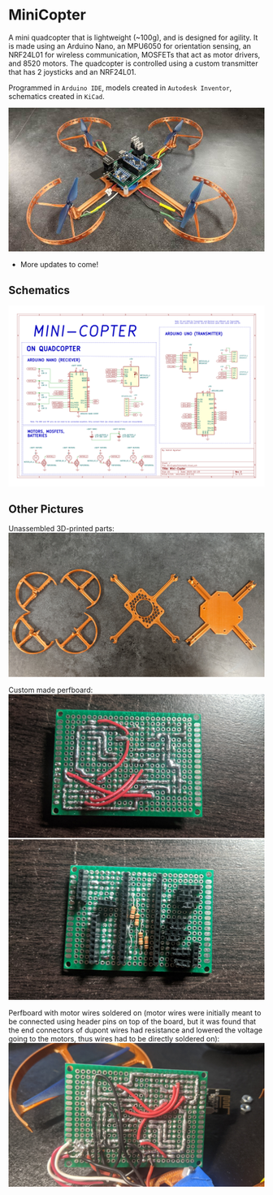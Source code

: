 # MiniCopter
A mini quadcopter that is lightweight (~100g), and is designed for agility. It is made using an Arduino Nano, an MPU6050 for orientation sensing, an NRF24L01 for wireless communication, MOSFETs that act as motor drivers, and 8520 motors. The quadcopter is controlled using a custom transmitter that has 2 joysticks and an NRF24L01.

Programmed in `Arduino IDE`, models created in `Autodesk Inventor`, schematics created in `KiCad`.

![CopterPic5](./Images/CopterPic0.jpg)

- More updates to come!

## Schematics
![CopterSchematic](./Images/MiniCopterSchematic/MiniCopterSchematic.svg)

## Other Pictures
Unassembled 3D-printed parts:
![CopterPic4](./Images/CopterPic4.jpg)

Custom made perfboard:
![CopterPic1](./Images/CopterPic1.jpg)
![CopterPic2](./Images/CopterPic2.jpg)

Perfboard with motor wires soldered on (motor wires were initially meant to be connected using header pins on top of the board, but it was found that the end connectors of dupont wires had resistance and lowered the voltage going to the motors, thus wires had to be directly soldered on):
![CopterPic9](./Images/CopterPic9.jpg)
